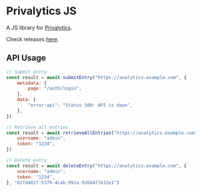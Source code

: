# Privalytics JS
A JS library for [Privalytics](https://github.com/vocalizando/privalytics).

Check releases [here](https://github.com/vocalizando/privalytics-js/releases).

## API Usage
```js
// Submit entry
const result = await submitEntry("https://analytics.example.com", {
    metadata: {
        page: "/auth/login",
    },
    data: {
        "error:api": "Status 500: API is down",
    },
})

// Retrieve all entries
const result = await retrieveAllEntries("https://analytics.example.com", {
    username: "admin",
    token: "1234",
})

// Delete entry
const result = await deleteEntry("https://analytics.example.com", {
    username: "admin",
    token: "1234",
}, "61fd401f-5379-4cab-992a-9266477e32e1")
```
